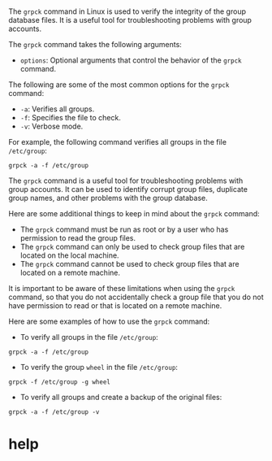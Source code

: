 # 

The `grpck` command in Linux is used to verify the integrity of the group database files. It is a useful tool for troubleshooting problems with group accounts.

The `grpck` command takes the following arguments:

* `options`: Optional arguments that control the behavior of the `grpck` command.

The following are some of the most common options for the `grpck` command:

* `-a`: Verifies all groups.
* `-f`: Specifies the file to check.
* `-v`: Verbose mode.

For example, the following command verifies all groups in the file `/etc/group`:

```
grpck -a -f /etc/group
```

The `grpck` command is a useful tool for troubleshooting problems with group accounts. It can be used to identify corrupt group files, duplicate group names, and other problems with the group database.

Here are some additional things to keep in mind about the `grpck` command:

* The `grpck` command must be run as root or by a user who has permission to read the group files.
* The `grpck` command can only be used to check group files that are located on the local machine.
* The `grpck` command cannot be used to check group files that are located on a remote machine.

It is important to be aware of these limitations when using the `grpck` command, so that you do not accidentally check a group file that you do not have permission to read or that is located on a remote machine.

Here are some examples of how to use the `grpck` command:

* To verify all groups in the file `/etc/group`:
```
grpck -a -f /etc/group
```
* To verify the group `wheel` in the file `/etc/group`:
```
grpck -f /etc/group -g wheel
```
* To verify all groups and create a backup of the original files:
```
grpck -a -f /etc/group -v
```



# help 

```

```

